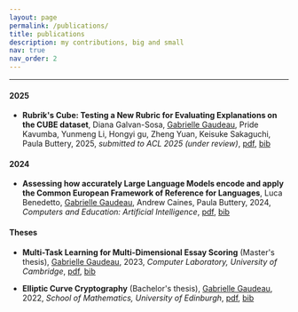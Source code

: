 ```yaml
---
layout: page
permalink: /publications/
title: publications
description: my contributions, big and small
nav: true
nav_order: 2
---
```


<!-- _pages/publications.md -->

<!-- <h4 id="2024">2024</h4>

<h4 id="2023">2023</h4>

<h4 id="2022">2022</h4> -->
<hr>

<h4 id="2025">2025</h4>
<ul>
  <li>
    <p><strong>Rubrik's Cube: Testing a New Rubric for Evaluating Explanations on the CUBE dataset</strong>, Diana Galvan-Sosa, <u>Gabrielle Gaudeau</u>, Pride Kavumba, Yunmeng Li, Hongyi gu, Zheng Yuan, Keisuke Sakaguchi, Paula Buttery, 2025, <em>submitted to ACL 2025 (under review)</em>, <a href="https://arxiv.org/pdf/2503.23899">pdf</a>, <a href="/assets/bibliography/galvansosa_rubrik_2025.bib">bib</a></p>
  </li>
</ul>

<h4 id="2024">2024</h4>
<ul>
  <li>
    <p><strong>Assessing how accurately Large Language Models encode and apply the Common European Framework of Reference for Languages</strong>, Luca Benedetto, <u>Gabrielle Gaudeau</u>, Andrew Caines, Paula Buttery, 2024, <em>Computers and Education: Artificial Intelligence</em>, <a href="https://www.sciencedirect.com/science/article/pii/S2666920X24001565">pdf</a>, <a href="/assets/bibliography/benedetto_assessing_2024.bib">bib</a></p>
  </li>
</ul>

<h4 id="theses">Theses</h4>
<ul>
  <li>
    <p><strong>Multi-Task Learning for Multi-Dimensional Essay Scoring</strong> (Master's thesis), <u>Gabrielle Gaudeau</u>, 2023, <em>Computer Laboratory, University of Cambridge</em>, <a href="/assets/pdf/mphil_thesis.pdf">pdf</a>, <a href="/assets/bibliography/gaudeau_multi_2023.bib">bib</a></p>
  </li>
  <li>
    <p><strong>Elliptic Curve Cryptography</strong> (Bachelor's thesis), <u>Gabrielle Gaudeau</u>, 2022, <em>School of Mathematics, University of Edinburgh</em>, <a href="/assets/pdf/bsc_hons_thesis.pdf">pdf</a>, <a href="/assets/bibliography/gaudeau_elliptic_2022.bib">bib</a></p>
  </li>
</ul>
